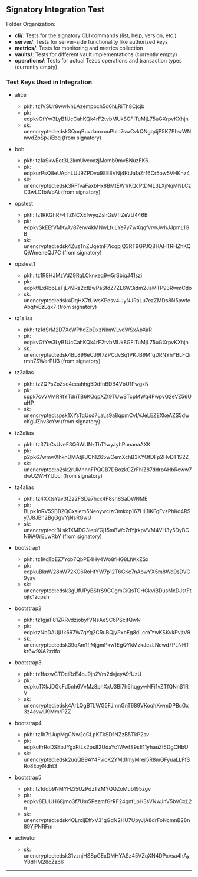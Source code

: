 ## Signatory Integration Test
Folder Organization:

- **cli/**: Tests for the signatory CLI commands (list, help, version, etc.)
- **server/**: Tests for server-side functionality like authorized keys
- **metrics/**: Tests for monitoring and metrics collection
- **vaults/**: Tests for different vault implementations (currently empty)
- **operations/**: Tests for actual Tezos operations and transaction types (currently empty)

### Test Keys Used in Integration

- alice
    - pkh: tz1VSUr8wwNhLAzempoch5d6hLRiTh8Cjcjb
    - pk: edpkvGfYw3LyB1UcCahKQk4rF2tvbMUk8GFiTuMjL75uGXrpvKXhjn
    - sk: unencrypted:edsk3QoqBuvdamxouPhin7swCvkQNgq4jP5KZPbwWNnwdZpSpJiEbq (from signatory)

- bob
    - pkh: tz1aSkwEot3L2kmUvcoxzjMomb9mvBNuzFK6
    - pk: edpkurPsQ8eUApnLUJ9ZPDvu98E8VNj4KtJa1aZr16Cr5ow5VHKnz4
    - sk: unencrypted:edsk3RFfvaFaxbHx8BMtEW1rKQcPtDML3LXjNqMNLCzC3wLC1bWbAt (from signatory)

- opstest
    - pkh: tz1RKGhRF4TZNCXEfwyqZshGsVfrZeVU446B
    - pk: edpkvSkEEfVMKvAv87env4kMNwLfuLYe7y7wXqgfvrwJwhJJpmL1GB
    - sk: unencrypted:edsk4ZuzTnZUqetnF7icqpjQ3RT9GPJQ8HAHTRHZhKQQjWmeneQJ7C (from signatory)

- opstest1
    - pkh: tz1R8HJMzVdZ9RqLCknxeq9w5rSbiqJ41szi
    - pk: edpktfLxRbpLeFjL49Rz2xtBwPaSfdZ7ZL6W3idm2JaMTP93RwmCdo
    - sk: unencrypted:edsk4DqHX7tUwsKPesv4iJyNJRaLu7ezZMDs8N5pwfeAbqtvEzLqx7 (from signatory)

- tz1alias
    - pkh: tz1dSrM2D7XcWPhdZpDxzNkmVLvdWSxApXaR
    - pk: edpkvGfYw3LyB1UcCahKQk4rF2tvbMUk8GFiTuMjL75uGXrpvKXhjn
    - sk: unencrypted:edsk4BL896eCJ9t7ZPCdvSq1PKJB9MfqDRNYhYBLFQirmn7SWerPU3 (from signatory)

- tz2alias
    - pkh: tz2QPsZoZse4eeahhg5DdfnBDB4VbU1PwgxN
    - pk: sppk7cvVVMRRtYTdriTB6KQqpXZt9TUwSTcpMWq4FwpvG2eVZ56UuHP
    - sk: unencrypted:spsk1XYsTqUsd7LaLs9a8qpmCvLVJeLEZEXkeAZS5dwcKgUZhv3cYw (from signatory)

- tz3alias
    - pkh: tz3ZbCsUveF3Q6WUNkThT1wyJyhPunanaAXK
    - pk: p2pk67wmwXhknDMAtjFJCh1Z65wCemXchB3KYQfDFp2HvDT1S2Z
    - sk: unencrypted:p2sk2rUMnnnFPQCB7DBozkCZrFhiZ87ddrpAHbRcww7dwU2WHYUbci (from signatory)

- tz4alias
    - pkh: tz4XXtsYav3fZz2FSDa7hcx4F8sh8SaDWNME
    - pk: BLpk1nRV5SBB2QCxsiem5Neoywcizr3mkdp167HL1iKFgFvzPhKo4RSy7J8JBh2BgGgVYjNsRGwU
    - sk: unencrypted:BLsk1XMDG3iepYGj15mBWc7dYjrkpVVM4VH3y5DyBCN9iAGrELwRbY (from signatory)

- bootstrap1
    - pkh: tz1KqTpEZ7Yob7QbPE4Hy4Wo8fHG8LhKxZSx
    - pk: edpkuBknW28nW72KG6RoHtYW7p12T6GKc7nAbwYX5m8Wd9sDVC9yav
    - sk: unencrypted:edsk3gUfUPyBSfrS9CCgmCiQsTCHGkviBDusMxDJstFtojtc1zcpsh

- bootstrap2
    - pkh: tz1gjaF81ZRRvdzjobyfVNsAeSC6PScjfQwN
    - pk: edpktzNbDAUjUk697W7gYg2CRuBQjyPxbEg8dLccYYwKSKvkPvjtV9
    - sk: unencrypted:edsk39qAm1fiMjgmPkw1EgQYkMzkJezLNewd7PLNHTkr6w9XA2zdfo

- bootstrap3
    - pkh: tz1faswCTDciRzE4oJ9jn2Vm2dvjeyA9fUzU
    - pk: edpkuTXkJDGcFd5nh6VvMz8phXxU3Bi7h6hqgywNFi1vZTfQNnS1RV
    - sk: unencrypted:edsk4ArLQgBTLWG5FJmnGnT689VKoqhXwmDPBuGx3z4cvwU9MmrPZZ

- bootstrap4
    - pkh: tz1b7tUupMgCNw2cCLpKTkSD1NZzB5TkP2sv
    - pk: edpkuFrRoDSEbJYgxRtLx2ps82UdaYc1WwfS9sE11yhauZt5DgCHbU
    - sk: unencrypted:edsk2uqQB9AY4FvioK2YMdfmyMrer5R8mGFyuaLLFfSRo8EoyNdht3

- bootstrap5
    - pkh: tz1ddb9NMYHZi5UzPdzTZMYQQZoMub195zgv
    - pk: edpkv8EUUH68jmo3f7Um5PezmfGrRF24gnfLpH3sVNwJnV5bVCxL2n
    - sk: unencrypted:edsk4QLrcijEffxV31gGdN2HU7UpyJjA8drFoNcmnB28n89YjPNRFm

- activator
    - sk: unencrypted:edsk31vznjHSSpGExDMHYASz45VZqXN4DPxvsa4hAyY8dHM28cZzp6

---

